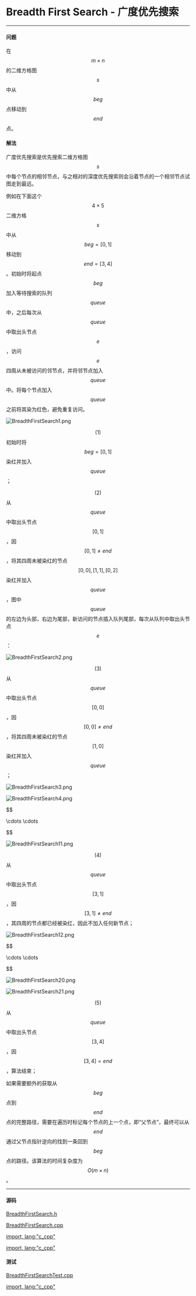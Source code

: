 <script type="text/javascript" src="https://cdnjs.cloudflare.com/ajax/libs/mathjax/2.7.1/MathJax.js?config=TeX-AMS-MML_HTMLorMML"/></script>

# Breadth First Search - 广度优先搜索

--------

#### 问题

在$$ m \times n $$的二维方格图$$ s $$中从$$ beg $$点移动到$$ end $$点。

#### 解法

广度优先搜索是优先搜索二维方格图$$ s $$中每个节点的相邻节点，与之相对的深度优先搜索则会沿着节点的一个相邻节点试图走到最远。

例如在下面这个$$ 4 \times 5 $$二维方格$$ s $$中从$$ beg = [0,1] $$移动到$$ end = [3,4] $$。初始时将起点$$ beg $$加入等待搜索的队列$$ queue $$中，之后每次从$$ queue $$中取出头节点$$ e $$，访问$$ e $$四周从未被访问的邻节点，并将邻节点加入$$ queue $$中。将每个节点加入$$ queue $$之前将其染为红色，避免重复访问。

![BreadthFirstSearch1.png](../res/BreadthFirstSearch1.png)

$$ (1) $$初始时将$$ beg = [0,1] $$染红并加入$$ queue $$；

$$ (2) $$从$$ queue $$中取出头节点$$ [0,1] $$，因$$ [0,1] \ne end $$，将其四周未被染红的节点$$ [0,0], [1,1], [0,2] $$染红并加入$$ queue $$，图中$$ queue $$的左边为头部，右边为尾部，新访问的节点插入队列尾部，每次从队列中取出头节点$$ e $$：

![BreadthFirstSearch2.png](../res/BreadthFirstSearch2.png)

$$ (3) $$从$$ queue $$中取出头节点$$ [0,0] $$，因$$ [0,0] \ne end $$，将其四周未被染红的节点$$ [1,0] $$染红并加入$$ queue $$；

![BreadthFirstSearch3.png](../res/BreadthFirstSearch3.png)

![BreadthFirstSearch4.png](../res/BreadthFirstSearch4.png)

$$

\cdots \cdots

$$

![BreadthFirstSearch11.png](../res/BreadthFirstSearch11.png)

$$ (4) $$从$$ queue $$中取出头节点$$ [3,1] $$，因$$ [3,1] \ne end $$，其四周的节点都已经被染红，因此不加入任何新节点；

![BreadthFirstSearch12.png](../res/BreadthFirstSearch12.png)

$$

\cdots \cdots

$$

![BreadthFirstSearch20.png](../res/BreadthFirstSearch20.png)

![BreadthFirstSearch21.png](../res/BreadthFirstSearch21.png)

$$ (5) $$从$$ queue $$中取出头节点$$ [3,4] $$，因$$ [3,4] = end $$，算法结束；

如果需要额外的获取从$$ beg $$点到$$ end $$点的完整路径，需要在遍历时标记每个节点的上一个点，即“父节点”，最终可以从$$ end $$通过父节点指针逆向的找到一条回到$$ beg $$点的路径。该算法的时间复杂度为$$ O(m \times n) $$。

--------

#### 源码

[BreadthFirstSearch.h](https://github.com/linrongbin16/Way-to-Algorithm/blob/master/src/Search/BreadthFirstSearch.h)

[BreadthFirstSearch.cpp](https://github.com/linrongbin16/Way-to-Algorithm/blob/master/src/Search/BreadthFirstSearch.cpp)

[import, lang:"c_cpp"](../../../src/Search/BreadthFirstSearch.h)

[import, lang:"c_cpp"](../../../src/Search/BreadthFirstSearch.cpp)

#### 测试

[BreadthFirstSearchTest.cpp](https://github.com/linrongbin16/Way-to-Algorithm/blob/master/src/Search/BreadthFirstSearchTest.cpp)

[import, lang:"c_cpp"](../../../src/Search/BreadthFirstSearchTest.cpp)
